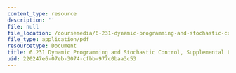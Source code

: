 ```yaml
---
content_type: resource
description: ''
file: null
file_location: /coursemedia/6-231-dynamic-programming-and-stochastic-control-fall-2015/220247e607eb3074cfbb977c0baa3c53_MIT6_231F15_lec4.pdf
file_type: application/pdf
resourcetype: Document
title: 6.231 Dynamic Programming and Stochastic Control, Supplemental Lecture 4
uid: 220247e6-07eb-3074-cfbb-977c0baa3c53
---
```

